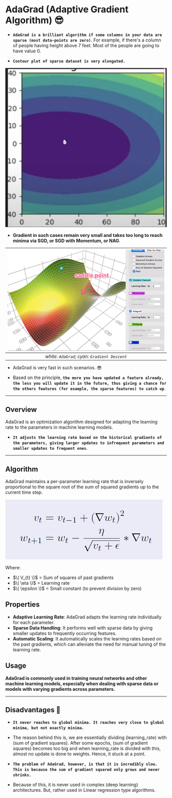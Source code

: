 # AdaGrad (Adaptive Gradient Algorithm) 😎

- **`AdaGrad is a brilliant algorithm if some columns in your data are sparse (most data-points are zero)`**. For example, if there's a column of people having height above 7 feet. Most of the people are going to have value 0.

- **`Contour plot of sparse dataset is very elongated.`**

![contour plot of sparse dataset](./assets/AdaGrad/Contour_Plot_Of_Sparse_Data.png)

- **Gradient in such cases remain very small and takes too long to reach minima via SGD, or SGD with Momentum, or NAG**.

| ![AdaGrad Visualization](./assets/AdaGrad/AdaGrad_Visualization.gif) | 
|:--:| 
| *white: `AdaGrad`; cyan: `Gradient Descent`* |

- AdaGrad is very fast in such scenarios. 😎

- Based on the principle, **`the more you have updated a feature already, the less you will update it in the future, thus giving a chance for the others features (for example, the sparse features) to catch up`**.

---

## Overview

AdaGrad is an optimization algorithm designed for adapting the learning rate to the parameters in machine learning models.

- **`It adjusts the learning rate based on the historical gradients of the parameters, giving larger updates to infrequent parameters and smaller updates to frequent ones`**.

---

## Algorithm

AdaGrad maintains a per-parameter learning rate that is inversely proportional to the square root of the sum of squared gradients up to the current time step.

![AdaGrad formula](./assets/AdaGrad/AdaGrad_Formula.png)


Where:

- $\( V_{t} \)$ = Sum of squares of past gradients
- $\( \eta \)$ = Learning rate
- $\( \epsilon \)$ = Small constant (to prevent division by zero)

## Properties

- **Adaptive Learning Rate**: AdaGrad adapts the learning rate individually for each parameter.
- **Sparse Data Handling**: It performs well with sparse data by giving smaller updates to frequently occurring features.
- **Automatic Scaling**: It automatically scales the learning rates based on the past gradients, which can alleviate the need for manual tuning of the learning rate.

## Usage

**AdaGrad is commonly used in training neural networks and other machine learning models, especially when dealing with sparse data or models with varying gradients across parameters.**


---

## Disadvantages 🚫

- **`It never reaches to global minima. It reaches very close to global minima, but not exactly minima.`**

- The reason behind this is, we are essentially dividing (learning_rate) with (sum of gradient squares). After some epochs, (sum of gradient squares) becomes too big and when learning_rate is divided with this, almost no update is done to weights. Hence, it stuck at a point.

- **`The problem of AdaGrad, however, is that it is incredibly slow. This is because the sum of gradient squared only grows and never shrinks.`**

- Because of this, it is never used in complex (deep learning) architectures. But, rather used in Linear regression type algorithms.
